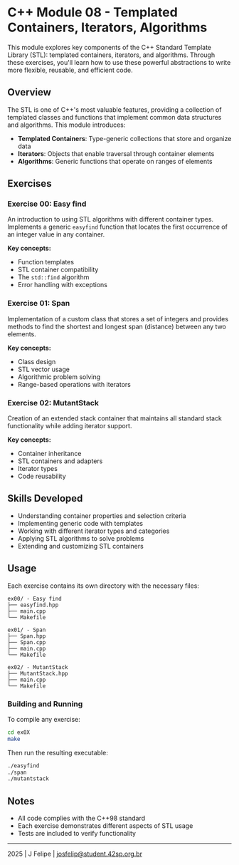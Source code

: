 # C++ Module 08 - Templated Containers, Iterators, Algorithms

This module explores key components of the C++ Standard Template Library (STL): templated containers, iterators, and algorithms. Through these exercises, you'll learn how to use these powerful abstractions to write more flexible, reusable, and efficient code.

## Overview

The STL is one of C++'s most valuable features, providing a collection of templated classes and functions that implement common data structures and algorithms. This module introduces:

- **Templated Containers**: Type-generic collections that store and organize data
- **Iterators**: Objects that enable traversal through container elements
- **Algorithms**: Generic functions that operate on ranges of elements

## Exercises

### Exercise 00: Easy find
An introduction to using STL algorithms with different container types. Implements a generic `easyfind` function that locates the first occurrence of an integer value in any container.

**Key concepts:**
- Function templates
- STL container compatibility
- The `std::find` algorithm
- Error handling with exceptions

### Exercise 01: Span
Implementation of a custom class that stores a set of integers and provides methods to find the shortest and longest span (distance) between any two elements.

**Key concepts:**
- Class design
- STL vector usage
- Algorithmic problem solving
- Range-based operations with iterators

### Exercise 02: MutantStack
Creation of an extended stack container that maintains all standard stack functionality while adding iterator support.

**Key concepts:**
- Container inheritance
- STL containers and adapters
- Iterator types
- Code reusability

## Skills Developed

- Understanding container properties and selection criteria
- Implementing generic code with templates
- Working with different iterator types and categories
- Applying STL algorithms to solve problems
- Extending and customizing STL containers

## Usage

Each exercise contains its own directory with the necessary files:

```
ex00/ - Easy find
├── easyfind.hpp
├── main.cpp
└── Makefile

ex01/ - Span
├── Span.hpp
├── Span.cpp
├── main.cpp
└── Makefile

ex02/ - MutantStack
├── MutantStack.hpp
├── main.cpp
└── Makefile
```

### Building and Running

To compile any exercise:

```bash
cd ex0X
make
```

Then run the resulting executable:

```bash
./easyfind
./span
./mutantstack
```

## Notes

- All code complies with the C++98 standard
- Each exercise demonstrates different aspects of STL usage
- Tests are included to verify functionality

---

2025 | J Felipe | josfelip@student.42sp.org.br
